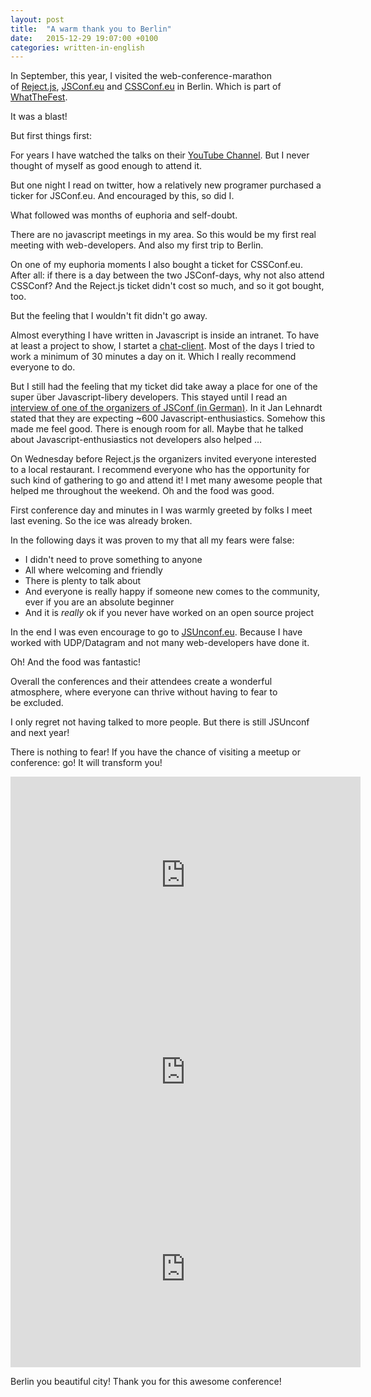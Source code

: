 ```yaml
---
layout: post
title:  "A warm thank you to Berlin"
date:   2015-12-29 19:07:00 +0100
categories: written-in-english
---
```


In September, this year, I visited the web-conference-marathon of <a href="http://rejectjs.org" target="_blank">Reject.js</a>, <a href="http://2015.jsconf.eu/" target="_blank">JSConf.eu</a> and <a href="http://2015.cssconf.eu" target="_blank">CSSConf.eu</a> in Berlin. Which is part of <a href="http://wwwtf.berlin" target="_blank">WhatTheFest</a>.

It was a blast!

But first things first:

For years I have watched the talks on their <a href="https://www.youtube.com/user/jsconfeu" target="_blank">YouTube Channel</a>. But I never thought of myself as good enough to attend it.

But one night I read on twitter, how a relatively new programer purchased a ticker for JSConf.eu. And encouraged by this, so did I.

What followed was months of euphoria and self-doubt.

There are no javascript meetings in my area. So this would be my first real meeting with web-developers. And also my first trip to Berlin.

On one of my euphoria moments I also bought a ticket for CSSConf.eu. After all: if there is a day between the two JSConf-days, why not also attend CSSConf? And the Reject.js ticket didn't cost so much, and so it got bought, too.

But the feeling that I wouldn't fit didn't go away.

Almost everything I have written in Javascript is inside an intranet. To have at least a project to show, I startet a <a href="https://github.com/Terreii/andromeda-viewer" target="_blank">chat-client</a>. Most of the days I tried to work a minimum of 30 minutes a day on it. Which I really recommend everyone to do.

But I still had the feeling that my ticket did take away a place for one of the super über Javascript-libery developers. This stayed until I read an <a href="http://www.christophkleinschmidt.de/interview-mit-jan-lehnardt-apache-couchdb-couchdb-apache-org/" target="_blank">interview of one of the organizers of JSConf (in German)</a>. In it Jan Lehnardt stated that they are expecting ~600 Javascript-enthusiastics. Somehow this made me feel good. There is enough room for all. Maybe that he talked about Javascript-enthusiastics not developers also helped …

On Wednesday before Reject.js the organizers invited everyone interested to a local restaurant. I recommend everyone who has the opportunity for such kind of gathering to go and attend it! I met many awesome people that helped me throughout the weekend. Oh and the food was good.

First conference day and minutes in I was warmly greeted by folks I meet last evening. So the ice was already broken.

In the following days it was proven to my that all my fears were false:
<ul>
	<li>I didn't need to prove something to anyone</li>
	<li>All where welcoming and friendly</li>
	<li>There is plenty to talk about</li>
	<li>And everyone is really happy if someone new comes to the community, ever if you are an absolute beginner</li>
	<li>And it is <em>really</em> ok if you never have worked on an open source project</li>
</ul>
In the end I was even encourage to go to <a href="http://2016.jsunconf.eu" target="_blank">JSUnconf.eu</a>. Because I have worked with UDP/Datagram and not many web-developers have done it.

Oh! And the food was fantastic!

Overall the conferences and their attendees create a wonderful atmosphere, where everyone can thrive without having to fear to be excluded.

I only regret not having talked to more people. But there is still JSUnconf and next year!

There is nothing to fear! If you have the chance of visiting a meetup or conference: go! It will transform you!

<iframe width="560" height="315" src="https://www.youtube-nocookie.com/embed/tLe5yhqTo8E" frameborder="0" allow="accelerometer; autoplay; encrypted-media; gyroscope; picture-in-picture" allowfullscreen></iframe>

<iframe width="560" height="315" src="https://www.youtube-nocookie.com/embed/yO-ypk8HOfg" frameborder="0" allow="accelerometer; autoplay; encrypted-media; gyroscope; picture-in-picture" allowfullscreen></iframe>

<iframe width="560" height="315" src="https://www.youtube-nocookie.com/embed/VHbnuNng0M8" frameborder="0" allow="accelerometer; autoplay; encrypted-media; gyroscope; picture-in-picture" allowfullscreen></iframe>

Berlin you beautiful city! Thank you for this awesome conference!
